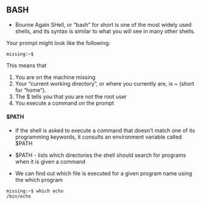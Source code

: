 ## BASH

- Bourne Again SHell, or “bash” for short is one of the most widely used shells, and its syntax is similar to what you will see in many other shells.
 
 Your prompt might look like the following:
 
 ```
 missing:~$ 
 ```
 
This means that

1. You are on the machine missing
2. Your “current working directory”, or where you currently are, is ~ (short for “home”).
3. The $ tells you that you are not the root user 
4. You execute a command on the prompt

#### $PATH

- If the shell is asked to execute a command that doesn’t match one of its programming keywords, it consults an environment variable called $PATH
- $PATH - lists which directories the shell should search for programs when it is given a command

- We can find out which file is executed for a given program name using the which program

```shell
missing:~$ which echo
/bin/echo
```
